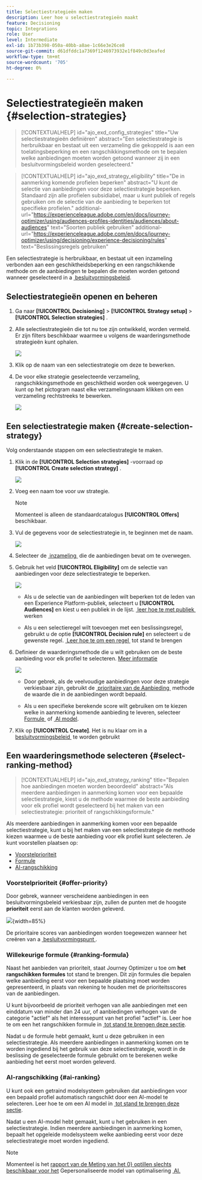 ```yaml
---
title: Selectiestrategieën maken
description: Leer hoe u selectiestrategieën maakt
feature: Decisioning
topic: Integrations
role: User
level: Intermediate
exl-id: 1b73b398-050a-40bb-a8ae-1c66e3e26ce8
source-git-commit: d61dfddc1a7369f1246973932e1f849c0d3eafed
workflow-type: tm+mt
source-wordcount: '705'
ht-degree: 0%

---
```


# Selectiestrategieën maken {#selection-strategies}

>[!CONTEXTUALHELP]
>id="ajo_exd_config_strategies"
>title="Uw selectiestrategieën definiëren"
>abstract="Een selectiestrategie is herbruikbaar en bestaat uit een verzameling die gekoppeld is aan een toelatingsbeperking en een rangschikkingsmethode om te bepalen welke aanbiedingen moeten worden getoond wanneer zij in een besluitvormingsbeleid worden geselecteerd."

<!--
>additional-url="https://experienceleague.adobe.com/en/docs/journey-optimizer/using/decisioning/experience-decisioning/decision-policies/create-decision" text="Create decision policies"-->

>[!CONTEXTUALHELP]
>id="ajo_exd_strategy_eligibility"
>title="De in aanmerking komende profielen beperken"
>abstract="U kunt de selectie van aanbiedingen voor deze selectiestrategie beperken. Standaard zijn alle profielen subsidiabel, maar u kunt publiek of regels gebruiken om de selectie van de aanbieding te beperken tot specifieke profielen."
>additional-url="https://experienceleague.adobe.com/en/docs/journey-optimizer/using/audiences-profiles-identities/audiences/about-audiences" text="Soorten publiek gebruiken"
>additional-url="https://experienceleague.adobe.com/en/docs/journey-optimizer/using/decisioning/experience-decisioning/rules" text="Beslissingsregels gebruiken"

Een selectiestrategie is herbruikbaar, en bestaat uit een inzameling verbonden aan een geschiktheidsbeperking en een rangschikkende methode om de aanbiedingen te bepalen die moeten worden getoond wanneer geselecteerd in a [&#x200B; besluitvormingsbeleid &#x200B;](create-decision.md).

## Selectiestrategieën openen en beheren

1. Ga naar **[!UICONTROL Decisioning]** > **[!UICONTROL Strategy setup]** > **[!UICONTROL Selection strategies]** .

1. Alle selectiestrategieën die tot nu toe zijn ontwikkeld, worden vermeld. Er zijn filters beschikbaar waarmee u volgens de waarderingsmethode strategieën kunt ophalen.

   ![](assets/strategy-list-filters.png)

1. Klik op de naam van een selectiestrategie om deze te bewerken.

1. De voor elke strategie geselecteerde verzameling, rangschikkingsmethode en geschiktheid worden ook weergegeven. U kunt op het pictogram naast elke verzamelingsnaam klikken om een verzameling rechtstreeks te bewerken.

   ![](assets/strategy-list-edit-collection.png)

## Een selectiestrategie maken {#create-selection-strategy}

Volg onderstaande stappen om een selectiestrategie te maken.

1. Klik in de **[!UICONTROL Selection strategies]** -voorraad op **[!UICONTROL Create selection strategy]** .

   ![](assets/strategy-create-button.png)

1. Voeg een naam toe voor uw strategie.

   >[!NOTE]
   >
   >Momenteel is alleen de standaardcatalogus **[!UICONTROL Offers]** beschikbaar.

1. Vul de gegevens voor de selectiestrategie in, te beginnen met de naam.

   ![](assets/strategy-create-screen.png)

1. Selecteer de [&#x200B; inzameling &#x200B;](collections.md) die de aanbiedingen bevat om te overwegen.

1. Gebruik het veld **[!UICONTROL Eligibility]** om de selectie van aanbiedingen voor deze selectiestrategie te beperken.

   ![](assets/strategy-create-eligibility.png)

   * Als u de selectie van de aanbiedingen wilt beperken tot de leden van een Experience Platform-publiek, selecteert u **[!UICONTROL Audiences]** en kiest u een publiek in de lijst. [&#x200B; leer hoe te met publiek &#x200B;](../audience/about-audiences.md) werken

   * Als u een selectieregel wilt toevoegen met een beslissingsregel, gebruikt u de optie **[!UICONTROL Decision rule]** en selecteert u de gewenste regel. [&#x200B; Leer hoe te om een regel &#x200B;](rules.md) tot stand te brengen

1. Definieer de waarderingsmethode die u wilt gebruiken om de beste aanbieding voor elk profiel te selecteren. [Meer informatie](#select-ranking-method)

   ![](assets/strategy-create-ranking.png)

   * Door gebrek, als de veelvoudige aanbiedingen voor deze strategie verkiesbaar zijn, gebruikt de [&#x200B; prioritaire van de Aanbieding &#x200B;](#offer-priority) methode de waarde die in de aanbiedingen wordt bepaald.

   * Als u een specifieke berekende score wilt gebruiken om te kiezen welke in aanmerking komende aanbieding te leveren, selecteer [&#x200B; Formule &#x200B;](#ranking-formula) of [&#x200B; AI model &#x200B;](#ai-ranking).

1. Klik op **[!UICONTROL Create]**. Het is nu klaar om in a [&#x200B; besluitvormingsbeleid &#x200B;](create-decision.md) te worden gebruikt

## Een waarderingsmethode selecteren {#select-ranking-method}

>[!CONTEXTUALHELP]
>id="ajo_exd_strategy_ranking"
>title="Bepalen hoe aanbiedingen moeten worden beoordeeld"
>abstract="Als meerdere aanbiedingen in aanmerking komen voor een bepaalde selectiestrategie, kiest u de methode waarmee de beste aanbieding voor elk profiel wordt geselecteerd bij het maken van een selectiestrategie: prioriteit of rangschikkingsformule."

<!--
>additional-url="https://experienceleague.adobe.com/docs/journey-optimizer/using/decisioning/experience-decisioning/decision-policies/create-decision.html" text="Create decision policies"-->

Als meerdere aanbiedingen in aanmerking komen voor een bepaalde selectiestrategie, kunt u bij het maken van een selectiestrategie de methode kiezen waarmee u de beste aanbieding voor elk profiel kunt selecteren. Je kunt voorstellen plaatsen op:

* [Voorstelprioriteit](#offer-priority)
* [Formule](#ranking-formula)
* [AI-rangschikking](#ai-ranking)

### Voorstelprioriteit {#offer-priority}

Door gebrek, wanneer verscheidene aanbiedingen in een besluitvormingsbeleid verkiesbaar zijn, zullen de punten met de hoogste **prioriteit** eerst aan de klanten worden geleverd.

![](assets/item-priority.png){width=85%}

De prioritaire scores van aanbiedingen worden toegewezen wanneer het creëren van a [&#x200B; besluitvormingspunt &#x200B;](items.md).

### Willekeurige formule {#ranking-formula}

Naast het aanbieden van prioriteit, staat Journey Optimizer u toe om **het rangschikken formules** tot stand te brengen. Dit zijn formules die bepalen welke aanbieding eerst voor een bepaalde plaatsing moet worden gepresenteerd, in plaats van rekening te houden met de prioriteitsscores van de aanbiedingen.

U kunt bijvoorbeeld de prioriteit verhogen van alle aanbiedingen met een einddatum van minder dan 24 uur, of aanbiedingen verhogen van de categorie &quot;actief&quot; als het interessepunt van het profiel &quot;actief&quot; is. Leer hoe te om een het rangschikken formule in [&#x200B; tot stand te brengen deze sectie &#x200B;](ranking/ranking-formulas.md).

Nadat u de formule hebt gemaakt, kunt u deze gebruiken in een selectiestrategie. Als meerdere aanbiedingen in aanmerking komen om te worden ingediend bij het gebruik van deze selectiestrategie, wordt in de beslissing de geselecteerde formule gebruikt om te berekenen welke aanbieding het eerst moet worden geleverd.

### AI-rangschikking {#ai-ranking}

U kunt ook een getraind modelsysteem gebruiken dat aanbiedingen voor een bepaald profiel automatisch rangschikt door een AI-model te selecteren. Leer hoe te om een AI model in [&#x200B; tot stand te brengen deze sectie &#x200B;](ranking/create-ai-models.md).

Nadat u een AI-model hebt gemaakt, kunt u het gebruiken in een selectiestrategie. Indien meerdere aanbiedingen in aanmerking komen, bepaalt het opgeleide modelsysteem welke aanbieding eerst voor deze selectiestrategie moet worden ingediend.

>[!NOTE]
>
>Momenteel is het [&#x200B; rapport van de Meting van het 0&rbrace; optillen slechts beschikbaar voor het &#x200B;](ranking/auto-optimization-model.md#lift) Gepersonaliseerde model van optimalisering [&#x200B; AI.](ranking/personalized-optimization-model.md)

